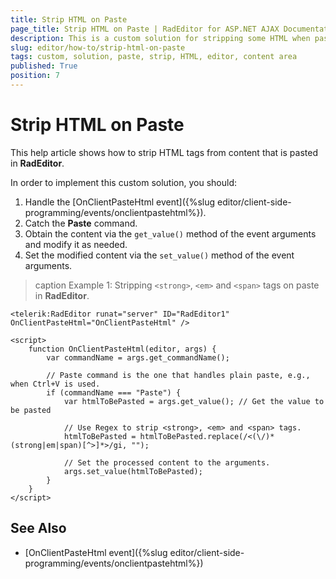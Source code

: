 ```yaml
---
title: Strip HTML on Paste
page_title: Strip HTML on Paste | RadEditor for ASP.NET AJAX Documentation
description: This is a custom solution for stripping some HTML when pasting in RadEditor
slug: editor/how-to/strip-html-on-paste
tags: custom, solution, paste, strip, HTML, editor, content area
published: True
position: 7 
---
```


# Strip HTML on Paste

This help article shows how to strip HTML tags from content that is pasted in **RadEditor**.

In order to implement this custom solution, you should:

1. Handle the [OnClientPasteHtml event]({%slug editor/client-side-programming/events/onclientpastehtml%}). 
2. Catch the **Paste** command.
3. Obtain the content via the `get_value()` method of the event arguments and modify it as needed.
4. Set the modified content via the `set_value()` method of the event arguments.
 
>caption Example 1: Stripping `<strong>`, `<em>` and `<span>` tags on paste in **RadEditor**.

````ASP.NET
<telerik:RadEditor runat="server" ID="RadEditor1" OnClientPasteHtml="OnClientPasteHtml" />

<script>
    function OnClientPasteHtml(editor, args) {
        var commandName = args.get_commandName();

        // Paste command is the one that handles plain paste, e.g., when Ctrl+V is used.
        if (commandName === "Paste") {
            var htmlToBePasted = args.get_value(); // Get the value to be pasted
            
            // Use Regex to strip <strong>, <em> and <span> tags.
            htmlToBePasted = htmlToBePasted.replace(/<(\/)*(strong|em|span)[^>]*>/gi, "");

            // Set the processed content to the arguments.
            args.set_value(htmlToBePasted);
        }
    }
</script>
````

## See Also

* [OnClientPasteHtml event]({%slug editor/client-side-programming/events/onclientpastehtml%})
